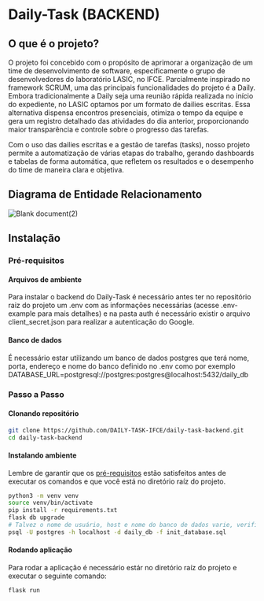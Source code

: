 # Daily-Task (BACKEND)
## O que é o projeto?

O projeto foi concebido com o propósito de aprimorar a organização de um time de desenvolvimento de software, especificamente o grupo de desenvolvedores do laboratório LASIC, no IFCE. Parcialmente inspirado no framework SCRUM, uma das principais funcionalidades do projeto é a Daily. Embora tradicionalmente a Daily seja uma reunião rápida realizada no início do expediente, no LASIC optamos por um formato de dailies escritas. Essa alternativa dispensa encontros presenciais, otimiza o tempo da equipe e gera um registro detalhado das atividades do dia anterior, proporcionando maior transparência e controle sobre o progresso das tarefas.

Com o uso das dailies escritas e a gestão de tarefas (tasks), nosso projeto permite a automatização de várias etapas do trabalho, gerando dashboards e tabelas de forma automática, que refletem os resultados e o desempenho do time de maneira clara e objetiva.
## Diagrama de Entidade Relacionamento
![Blank document(2)](https://github.com/user-attachments/assets/95ac9c54-5eb9-427e-810f-3ddb5f371313)

## Instalação
### Pré-requisitos
#### Arquivos de ambiente
Para instalar o backend do Daily-Task é necessário antes ter no repositório raiz do projeto um .env com as informações necessárias (acesse .env-example para mais detalhes) e na pasta auth é necessário existir o arquivo client_secret.json para realizar a autenticação do Google.
#### Banco de dados
É necessário estar utilizando um banco de dados postgres que terá nome, porta, endereço e nome do banco definido no .env
como por exemplo DATABASE_URL=postgresql://postgres:postgres@localhost:5432/daily_db
### Passo a Passo
#### Clonando repositório
```bash
git clone https://github.com/DAILY-TASK-IFCE/daily-task-backend.git
cd daily-task-backend
```
#### Instalando ambiente
Lembre de garantir que os [pré-requisitos](README.md#Pré-requisitos) estão satisfeitos antes de executar os comandos e que você está no diretório raíz do projeto.
```bash
python3 -m venv venv
source venv/bin/activate
pip install -r requirements.txt
flask db upgrade
# Talvez o nome de usuário, host e nome do banco de dados varie, verifique antes o que está definido no seu .env
psql -U postgres -h localhost -d daily_db -f init_database.sql
```
#### Rodando aplicação
Para rodar a aplicação é necessário estár no diretório raíz do projeto e executar o seguinte comando:
```bash
flask run
```
